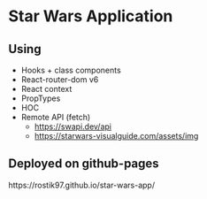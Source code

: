 <h1>Star Wars Application</h1>

<h2>Using</h2>

* Hooks + class components
* React-router-dom v6
* React context
* PropTypes
* HOC
* Remote API (fetch)
    * https://swapi.dev/api
    * https://starwars-visualguide.com/assets/img


<h2>Deployed on github-pages</h2>
https://rostik97.github.io/star-wars-app/
